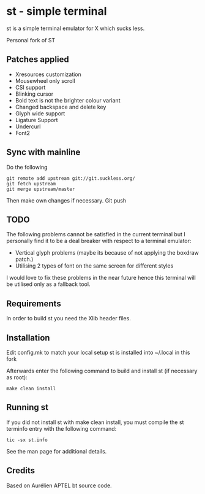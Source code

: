 # st - simple terminal
st is a simple terminal emulator for X which sucks less.

Personal fork of ST

## Patches applied
- Xresources customization
- Mousewheel only scroll
- CSI support
- Blinking cursor
- Bold text is not the brighter colour variant
- Changed backspace and delete key
- Glyph wide support
- Ligature Support
- Undercurl
- Font2 

## Sync with mainline

Do the following

```
git remote add upstream git://git.suckless.org/
git fetch upstream
git merge upstream/master

```
Then make own changes if necessary. Git push

## TODO

The following problems cannot be satisfied in the current terminal but I personally find it to be a deal breaker with respect to a terminal emulator:

- Vertical glyph problems (maybe its because of not applying the boxdraw patch.)
- Utilising 2 types of font on the same screen for different styles

 I would love to fix these problems in the near future hence this terminal will be utilised only as a fallback tool.

## Requirements
In order to build st you need the Xlib header files.



## Installation
Edit config.mk to match your local setup 
st is installed into ~/.local in this fork

Afterwards enter the following command to build and install st (if
necessary as root):

    make clean install


## Running st
If you did not install st with make clean install, you must compile
the st terminfo entry with the following command:

    tic -sx st.info

See the man page for additional details.

## Credits
Based on Aurélien APTEL <aurelien dot aptel at gmail dot com> bt source code.


